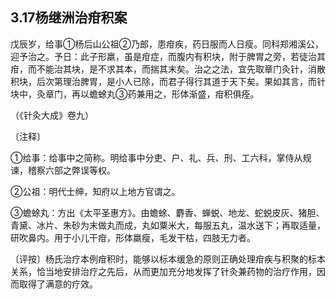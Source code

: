 ## 3.17杨继洲治疳积案

戊辰岁，给事①杨后山公祖②乃郎，患疳疾，药日服而人日瘦。同科郑湘溪公，迎予治之。予日：此子形羸，虽是疳症，而腹内有积块，附于脾胃之旁，若徒治其疳，而不能治其块，是不求其本，而揣其末矣。治之之法，宜先取章门灸针，消散积块，后次第理治脾胃，是小人已除，而君子得行其道于天下矣。果如其言，而针块中，灸章门，再以蟾蜍丸③药兼用之，形体渐盛，疳积俱痊。

（《针灸大成》卷九）

〔注释〕

①给事：给事中之简称。明给事中分吏、户、礼、兵、刑、工六科，掌侍从规谏，稽察六部之弊误等权。

②公祖：明代士绅，知府以上地方官谓之。

③蟾蜍丸：方出《太平圣惠方》。由蟾蜍、麝香、蝉蜕、地龙、蛇蜕皮灰、猪胆、青黛、冰片、朱砂为末做丸而成，丸如粟米大，每服五丸，温水送下；再取适量，研吹鼻内。用于小儿干疳，形体羸瘦，毛发干枯，四肢无力者。

〔评按〕杨氏治疗本例疳积时，能够以标本缓急的原则正确处理疳疾与积聚的标本关系，恰当地安排治疗之先后，从而更加充分地发挥了针灸兼药物的治疗作用，因而取得了满意的疗效。
